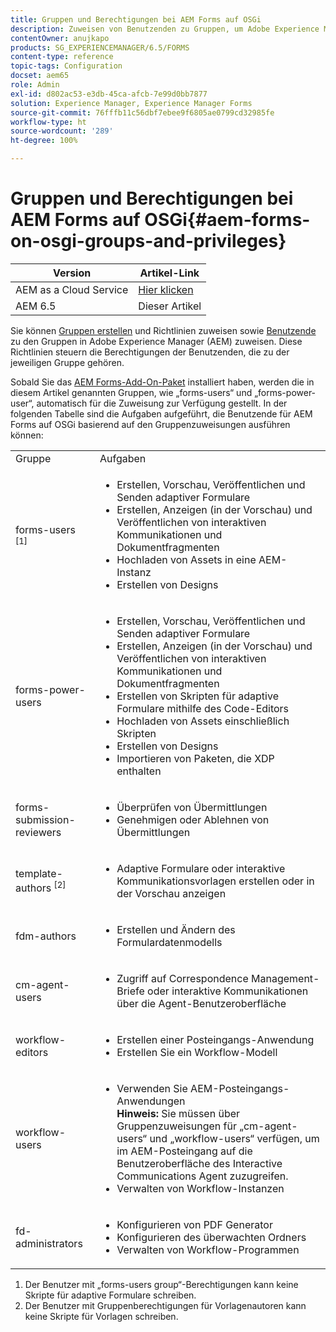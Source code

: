 ```yaml
---
title: Gruppen und Berechtigungen bei AEM Forms auf OSGi
description: Zuweisen von Benutzenden zu Gruppen, um Adobe Experience Manager (AEM) Forms auf OSGi zu verwalten
contentOwner: anujkapo
products: SG_EXPERIENCEMANAGER/6.5/FORMS
content-type: reference
topic-tags: Configuration
docset: aem65
role: Admin
exl-id: d802ac53-e3db-45ca-afcb-7e99d0bb7877
solution: Experience Manager, Experience Manager Forms
source-git-commit: 76fffb11c56dbf7ebee9f6805ae0799cd32985fe
workflow-type: ht
source-wordcount: '289'
ht-degree: 100%

---
```


# Gruppen und Berechtigungen bei AEM Forms auf OSGi{#aem-forms-on-osgi-groups-and-privileges}

| Version | Artikel-Link |
| -------- | ---------------------------- |
| AEM as a Cloud Service | [Hier klicken](https://experienceleague.adobe.com/docs/experience-manager-cloud-service/content/forms/setup-configure-migrate/forms-groups-privileges-tasks.html?lang=de) |
| AEM 6.5 | Dieser Artikel |

Sie können [Gruppen erstellen](/help/sites-administering/user-group-ac-admin.md#group-administration) und Richtlinien zuweisen sowie [Benutzende](/help/sites-administering/user-group-ac-admin.md#user-administration) zu den Gruppen in Adobe Experience Manager (AEM) zuweisen. Diese Richtlinien steuern die Berechtigungen der Benutzenden, die zu der jeweiligen Gruppe gehören.

Sobald Sie das [AEM Forms-Add-On-Paket](../../forms/using/installing-configuring-aem-forms-osgi.md) installiert haben, werden die in diesem Artikel genannten Gruppen, wie „forms-users“ und „forms-power-user“, automatisch für die Zuweisung zur Verfügung gestellt. In der folgenden Tabelle sind die Aufgaben aufgeführt, die Benutzende für AEM Forms auf OSGi basierend auf den Gruppenzuweisungen ausführen können:

<table>
 <tbody>
  <tr>
   <td>Gruppe</td> 
   <td>Aufgaben</td> 
  </tr>
  <tr>
   <td>forms-users <sup>[1]</sup></td> 
   <td>
    <ul> 
     <li>Erstellen, Vorschau, Veröffentlichen und Senden adaptiver Formulare</li> 
     <li>Erstellen, Anzeigen (in der Vorschau) und Veröffentlichen von interaktiven Kommunikationen und Dokumentfragmenten</li> 
     <li>Hochladen von Assets in eine AEM-Instanz</li> 
     <li>Erstellen von Designs</li> 
    </ul> </td> 
  </tr>
  <tr>
   <td>forms-power-users</td> 
   <td>
    <ul> 
     <li>Erstellen, Vorschau, Veröffentlichen und Senden adaptiver Formulare</li> 
     <li>Erstellen, Anzeigen (in der Vorschau) und Veröffentlichen von interaktiven Kommunikationen und Dokumentfragmenten</li> 
     <li>Erstellen von Skripten für adaptive Formulare mithilfe des Code-Editors</li> 
     <li>Hochladen von Assets einschließlich Skripten</li> 
     <li>Erstellen von Designs</li> 
     <li>Importieren von Paketen, die XDP enthalten</li> 
    </ul> </td> 
  </tr>
  <tr>
   <td>forms-submission-reviewers</td> 
   <td>
    <ul> 
     <li>Überprüfen von Übermittlungen</li> 
     <li>Genehmigen oder Ablehnen von Übermittlungen</li> 
    </ul> </td> 
  </tr>
  <tr>
   <td>template-authors <sup>[2]</sup></td> 
   <td>
    <ul> 
     <li>Adaptive Formulare oder interaktive Kommunikationsvorlagen erstellen oder in der Vorschau anzeigen</li> 
    </ul> </td> 
  </tr>
  <tr>
   <td><p>fdm-authors</p> </td> 
   <td>
    <ul> 
     <li>Erstellen und Ändern des Formulardatenmodells</li> 
    </ul> </td> 
  </tr>
  <tr>
   <td>cm-agent-users</td> 
   <td>
    <ul> 
     <li>Zugriff auf Correspondence Management-Briefe oder interaktive Kommunikationen über die Agent-Benutzeroberfläche</li> 
    </ul> </td> 
  </tr>
  <tr>
   <td><p>workflow-editors</p> </td> 
   <td>
    <ul> 
     <li>Erstellen einer Posteingangs-Anwendung</li> 
     <li>Erstellen Sie ein Workflow-Modell</li> 
    </ul> </td> 
  </tr>
  <tr>
   <td>workflow-users</td> 
   <td>
    <ul> 
     <li>Verwenden Sie AEM-Posteingangs-Anwendungen<br /> <strong>Hinweis: </strong>Sie müssen über Gruppenzuweisungen für „cm-agent-users“ und „workflow-users“ verfügen, um im AEM-Posteingang auf die Benutzeroberfläche des Interactive Communications Agent zuzugreifen.</li> 
     <li>Verwalten von Workflow-Instanzen</li> 
    </ul> </td> 
  </tr>
  <tr>
   <td>fd-administrators</td> 
   <td>
    <ul> 
     <li>Konfigurieren von PDF Generator</li> 
     <li>Konfigurieren des überwachten Ordners</li> 
     <li>Verwalten von Workflow-Programmen</li> 
    </ul> </td> 
  </tr>
 </tbody>
</table>

1. Der Benutzer mit „forms-users group“-Berechtigungen kann keine Skripte für adaptive Formulare schreiben.
1. Der Benutzer mit Gruppenberechtigungen für Vorlagenautoren kann keine Skripte für Vorlagen schreiben.
